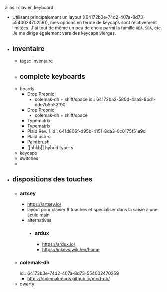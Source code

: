 alias:: clavier, keyboard

- Utilisant principalement un layout ((64172b3e-74d2-407a-8d73-554002470259)), mes options en terme de keycaps sont relativement limitées. J'ai tout de même un peu de choix parmi la famille `XDA`, `SDA`, etc. Je me dirige également vers des keycaps vierges.
- ## inventaire
	- tags:: inventaire
	- complete keyboards
		-
	- boards
		- Drop Preonic
			- colemak-dh + shift/space
			  id:: 64172ba2-580d-4aa8-8bd1-dde7b5b52f90
		- Drop Preonic
			- colemak-dh + shift/space
		- Typematrix
		- Typematrix
		- Plaid Rev. 1
		  id:: 641d806f-d95b-4151-8da3-0c0175f51e9d
		- Plaid usb-c
		- Paintbrush
		- [[hhkb]] hybrid type-s
	- keycaps
	- switches
	-
- ## dispositions des touches
	- ### artsey
		- https://artsey.io/
		- layout pour clavier 8 touches et spécialiser dans la saisie à une seule main
		- alternatives
			- ### ardux
				- https://ardux.io/
				- https://inkeys.wiki/en/home
	- ### colemak-dh
	  id:: 64172b3e-74d2-407a-8d73-554002470259
		- https://colemakmods.github.io/mod-dh/
	- qwerty